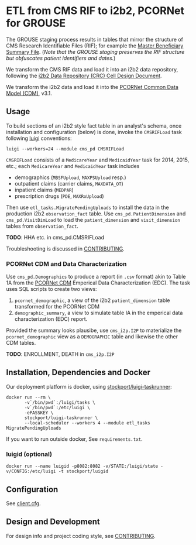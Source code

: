 # ETL from CMS RIF to i2b2, PCORNet for GROUSE

The GROUSE staging process results in tables that mirror the structure
of CMS Research Identifiable Files (RIF); for example the
[Master Beneficiary Summary File][mbsf]. (*Note that the GROUSE
staging preserves the RIF structure but obfuscates patient identifiers
and dates.*)

We transform the CMS RIF data and load it into an i2b2 data
repository, following the
[i2b2 Data Repository (CRC) Cell Design Document][CRC].

[mbsf]: https://www.resdac.org/cms-data/files/mbsf
[CRC]: https://www.i2b2.org/software/files/PDF/current/CRC_Design.pdf

We transform the i2b2 data and load it into the [PCORNet Common Data
Model (CDM)][CDM], v3.1.

[CDM]: http://www.pcornet.org/pcornet-common-data-model/


## Usage

To build sections of an i2b2 style fact table in an analyst's schema,
once installation and configuration (below) is done, invoke the
`CMSRIFLoad` task following [luigi][] conventions:

    luigi --workers=24 --module cms_pd CMSRIFLoad

`CMSRIFLoad` consists of a `MedicareYear` and `MedicaidYear` task for
2014, 2015, etc.; each `MedicareYear` and `MedicaidYear`  task includes
  - demographics (`MBSFUpload`, `MAXPSUpload` resp.)
  - outpatient claims (carrier claims, `MAXDATA_OT`)
  - inpatient claims (`MEDPAR`)
  - prescription drugs (`PDE`, `MAXRxUpload`)

Then use `etl_tasks.MigratePendingUploads` to install the data in the
production i2b2 `observation_fact` table. Use
`cms_pd.PatientDimension` and `cms_pd.VisitDimLoad` to load the
`patient_dimension` and `visit_dimension` tables from
`observation_fact`.

[luigi]: https://github.com/spotify/luigi

**TODO**: HHA etc. in cms_pd.CMSRIFLoad

Troubleshooting is discussed in [CONTRIBUTING][].

### PCORNet CDM and Data Characterization

Use `cms_pd.Demographics` to produce a report (in `.csv` format) akin
to Table 1A from the [PCORNet CDM][CDM] Emperical Data
Characterization (EDC). The task uses SQL scripts to create two views:

  1. `pcornet_demographic`, a view of the i2b2 `patient_dimension` table
     transformed for the PCORNet CDM
  2. `demographic_summary`, a view to simulate table IA in the
     emperical data characterization (EDC) report.

Provided the summary looks plausibe, use `cms_i2p.I2P` to materialize
the `pcornet_demographic` view as a `DEMOGRAPHIC` table and likewise
the other CDM tables.

[CDM]: http://www.pcornet.org/pcornet-common-data-model/

**TODO**: ENROLLMENT, DEATH in `cms_i2p.I2P`

## Installation, Dependencies and Docker

Our deployment platform is docker, using
[stockport/luigi-taskrunner](https://hub.docker.com/r/stockport/luigi-taskrunner/):

    docker run --rm \
           -v`/bin/pwd`:/luigi/tasks \
           -v`/bin/pwd`:/etc/luigi \
           -ePASSKEY \
           stockport/luigi-taskrunner \
	       --local-scheduler --workers 4 --module etl_tasks MigratePendingUploads

If you want to run outside docker, See `requirements.txt`.

### luigid (optional)

    docker run --name luigid -p8082:8082 -v/STATE:/luigi/state -v/CONFIG:/etc/luigi -t stockport/luigid


## Configuration

See [client.cfg](client.cfg).

## Design and Development

For design info and project coding style, see [CONTRIBUTING][].

[CONTRIBUTING]: CONTRIBUTING.md
